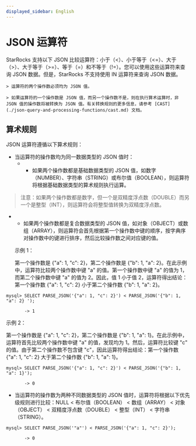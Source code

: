 ```yaml
---
displayed_sidebar: English
---
```


# JSON 运算符

StarRocks 支持以下 JSON 比较运算符：小于（<）、小于等于（<=）、大于（>）、大于等于（>=）、等于（=）和不等于（!=）。您可以使用这些运算符来查询 JSON 数据。但是，StarRocks 不支持使用 IN 运算符来查询 JSON 数据。

    > 运算符的两个操作数必须均为 JSON 值。

    > 如果运算符的一个操作数是 JSON 值，而另一个操作数不是，则在执行算术运算时，非 JSON 值的操作数将被转换为 JSON 值。有关转换规则的更多信息，请参考 [CAST](./json-query-and-processing-functions/cast.md) 文档。

## 算术规则

JSON 运算符遵循以下算术规则：

- 当运算符的操作数均为同一数据类型的 JSON 值时：
  - - 如果两个操作数都是基础数据类型的 JSON 值，如数字（NUMBER）、字符串（STRING）或布尔值（BOOLEAN），则运算符将根据基础数据类型的算术规则执行运算。

>   注意：如果两个操作数都是数字，但一个是双精度浮点数（DOUBLE）而另一个是整型（INT），则运算符会将整型值转换为双精度浮点数。

- - 如果两个操作数都是复合数据类型的 JSON 值，如对象（OBJECT）或数组（ARRAY），则运算符会首先根据第一个操作数中键的顺序，按字典序对操作数中的键进行排序，然后比较操作数之间对应键的值。

  示例 1：

  第一个操作数是 {"a": 1, "c": 2}，第二个操作数是 {"b": 1, "a": 2}。在此示例中，运算符比较两个操作数中键 "a" 的值。第一个操作数中键 "a" 的值为 1，而第二个操作数中键 "a" 的值为 2。因此，值 1 小于值 2，运算符得出结论：第一个操作数 {"a": 1, "c": 2} 小于第二个操作数 {"b": 1, "a": 2}。

```plaintext
mysql> SELECT PARSE_JSON('{"a": 1, "c": 2}') < PARSE_JSON('{"b": 1, "a": 2} ');

       -> 1
```

  示例 2：

  第一个操作数是 {"a": 1, "c": 2}，第二个操作数是 {"b": 1, "a": 1}。在此示例中，运算符首先比较两个操作数中键 "a" 的值，发现均为 1。然后，运算符比较键 "c" 的值。由于第二个操作数不包含键 "c"，因此运算符得出结论：第一个操作数 {"a": 1, "c": 2} 大于第二个操作数 {"b": 1, "a": 1}。

```plaintext
mysql> SELECT PARSE_JSON('{"a": 1, "c": 2}') < PARSE_JSON('{"b": 1, "a": 1}');

       -> 0
```

- 当运算符的操作数为两种不同数据类型的 JSON 值时，运算符将根据以下优先级规则进行比较：NULL < 布尔值（BOOLEAN） < 数组（ARRAY） < 对象（OBJECT） < 双精度浮点数（DOUBLE） < 整型（INT） < 字符串（STRING）。

```plaintext
mysql> SELECT PARSE_JSON('"a"') < PARSE_JSON('{"a": 1, "c": 2}');

       -> 0
```
